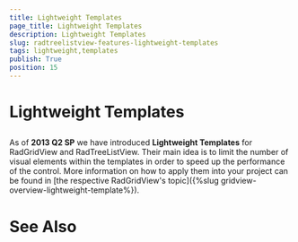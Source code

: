 ```yaml
---
title: Lightweight Templates
page_title: Lightweight Templates
description: Lightweight Templates
slug: radtreelistview-features-lightweight-templates
tags: lightweight,templates
publish: True
position: 15
---
```


# Lightweight Templates



## 

As of __2013 Q2 SP__ we have introduced __Lightweight Templates__ for RadGridView and RadTreeListView. Their main idea is to limit the number of visual elements within the templates in order to speed up the performance of the control. More information on how to apply them into your project can be found in
          [the respective RadGridView's topic]({%slug gridview-overview-lightweight-template%}).
        

# See Also

